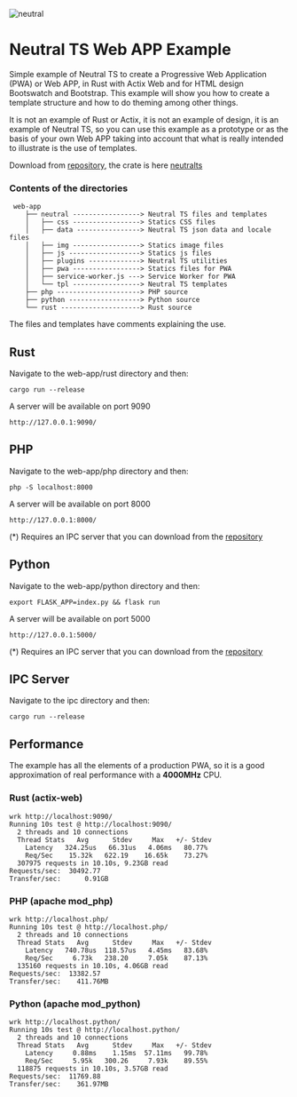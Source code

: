 ![neutral](https://gitlab.com/neutralfw/neutralts/-/raw/master/top-neutralts.png)

Neutral TS Web APP Example
==========================

Simple example of Neutral TS to create a Progressive Web Application (PWA) or Web APP, in Rust with Actix Web and for HTML design Bootswatch and Bootstrap. This example will show you how to create a template structure and how to do theming among other things.

It is not an example of Rust or Actix, it is not an example of design, it is an example of Neutral TS, so you can use this example as a prototype or as the basis of your own Web APP taking into account that what is really intended to illustrate is the use of templates.

Download from [repository](https://gitlab.com/neutralfw/neutralts/), the crate is here [neutralts](https://crates.io/crates/neutralts)

### Contents of the directories

```
 web-app
    ├── neutral -----------------> Neutral TS files and templates
    │   ├── css -----------------> Statics CSS files
    │   ├── data ----------------> Neutral TS json data and locale files
    │   ├── img -----------------> Statics image files
    │   ├── js ------------------> Statics js files
    │   ├── plugins -------------> Neutral TS utilities
    │   ├── pwa -----------------> Statics files for PWA
    │   ├── service-worker.js ---> Service Worker for PWA
    │   └── tpl -----------------> Neutral TS templates
    ├── php ---------------------> PHP source
    ├── python ------------------> Python source
    └── rust --------------------> Rust source
```

The files and templates have comments explaining the use.

Rust
----

Navigate to the web-app/rust directory and then:

```
cargo run --release
```

A server will be available on port 9090

```
http://127.0.0.1:9090/
```

PHP
----

Navigate to the web-app/php directory and then:

```
php -S localhost:8000
```

A server will be available on port 8000

```
http://127.0.0.1:8000/
```
(*) Requires an IPC server that you can download from the [repository](https://gitlab.com/neutralfw/ipc/-/releases)

Python
----

Navigate to the web-app/python directory and then:

```
export FLASK_APP=index.py && flask run
```

A server will be available on port 5000

```
http://127.0.0.1:5000/
```
(*) Requires an IPC server that you can download from the [repository](https://gitlab.com/neutralfw/ipc/-/releases)

IPC Server
----------

Navigate to the ipc directory and then:

```
cargo run --release
```

Performance
-----------

The example has all the elements of a production PWA, so it is a good approximation of real performance with a **4000MHz** CPU.

### Rust (actix-web)

```
wrk http://localhost:9090/
Running 10s test @ http://localhost:9090/
  2 threads and 10 connections
  Thread Stats   Avg      Stdev     Max   +/- Stdev
    Latency   324.25us   66.31us   4.06ms   80.77%
    Req/Sec    15.32k   622.19    16.65k    73.27%
  307975 requests in 10.10s, 9.23GB read
Requests/sec:  30492.77
Transfer/sec:      0.91GB
```

### PHP (apache mod_php)
```
wrk http://localhost.php/
Running 10s test @ http://localhost.php/
  2 threads and 10 connections
  Thread Stats   Avg      Stdev     Max   +/- Stdev
    Latency   740.78us  118.57us   4.45ms   83.68%
    Req/Sec     6.73k   238.20     7.05k    87.13%
  135160 requests in 10.10s, 4.06GB read
Requests/sec:  13382.57
Transfer/sec:    411.76MB
```

### Python (apache mod_python)
```
wrk http://localhost.python/
Running 10s test @ http://localhost.python/
  2 threads and 10 connections
  Thread Stats   Avg      Stdev     Max   +/- Stdev
    Latency     0.88ms    1.15ms  57.11ms   99.78%
    Req/Sec     5.95k   300.26     7.93k    89.55%
  118875 requests in 10.10s, 3.57GB read
Requests/sec:  11769.88
Transfer/sec:    361.97MB
```
